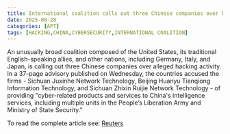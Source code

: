 ```yaml
---
title: International coalition calls out three Chinese companies over hacking campaign
date: 2025-08-28
categories: [APT]
tags: [HACKING,CHINA,CYBERSECURITY,INTERNATIONAL COALITION]
---
```


An unusually broad coalition composed of the United States, its traditional English-speaking allies, and other nations, including Germany, Italy, and Japan, is calling out three Chinese companies over alleged hacking activity. In a 37-page advisory published on Wednesday, the countries accused the firms - Sichuan Juxinhe Network Technology, Beijing Huanyu Tianqiong Information Technology, and Sichuan Zhixin Ruijie Network Technology - of providing "cyber-related products and services to China's intelligence services, including multiple units in the People’s Liberation Army and Ministry of State Security." 

To read the complete article see: [Reuters](https://www.reuters.com/business/media-telecom/international-coalition-calls-out-three-chinese-companies-over-hacking-campaign-2025-08-27/) 